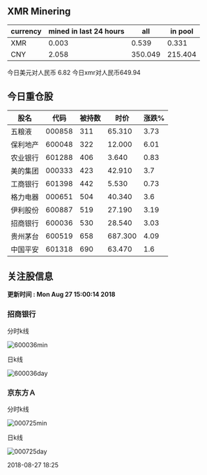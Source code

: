 ## XMR Minering

|currency|mined in last 24 hours|all|in pool|
|---|---|---|---|
|XMR|0.003|0.539|0.331|
|CNY|2.058|350.049|215.404|

今日美元对人民币 6.82	今日xmr对人民币649.94


## 今日重仓股 

|股名|代码|被持数|时价|涨跌%|
|---|---|---|---|---|
|五粮液|000858|311|65.310|3.73|
|保利地产|600048|322|12.000|6.01|
|农业银行|601288|406|3.640|0.83|
|美的集团|000333|423|42.910|3.7|
|工商银行|601398|442|5.530|0.73|
|格力电器|000651|504|40.340|3.6|
|伊利股份|600887|519|27.190|3.19|
|招商银行|600036|530|28.540|3.03|
|贵州茅台|600519|658|687.300|4.09|
|中国平安|601318|690|63.470|1.6|

## 关注股信息
**更新时间 : Mon Aug 27 15:00:14 2018**
### 招商银行 
分时k线

![600036min](http://image.sinajs.cn/newchart/min/n/sh600036.gif)

日k线

![600036day](http://image.sinajs.cn/newchart/daily/n/sh600036.gif)

### 京东方Ａ 
分时k线

![000725min](http://image.sinajs.cn/newchart/min/n/sz000725.gif)

日k线

![000725day](http://image.sinajs.cn/newchart/daily/n/sz000725.gif)

2018-08-27 18:25